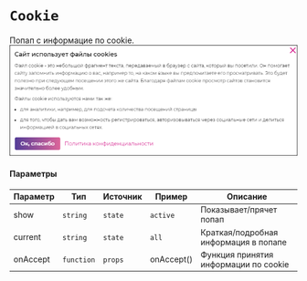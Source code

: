 # `Cookie`
Попап с информацие по cookie.<br/>
![Cookie](images/1.png)

#### Параметры
|Параметр|Тип|Источник|Пример|Описание|
|---|---|---|---|---|
|show|`string`|`state`|`active`|Показывает/прячет попап|
|current|`string`|`state`|`all`|Краткая/подробная информация в попапе|
|onAccept|`function`|`props`|onAccept()|Функция принятия информации по cookie|
